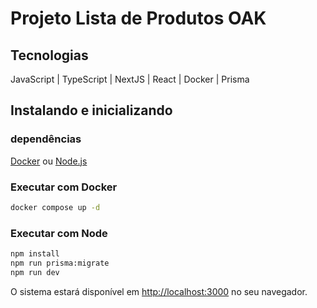 # Projeto Lista de Produtos OAK 

## Tecnologias

JavaScript | TypeScript | NextJS | React | Docker | Prisma

## Instalando e inicializando

### dependências
[Docker](https://docs.docker.com/desktop/setup/install/windows-install/) ou [Node.js](https://nodejs.org/pt)

### Executar com Docker

```bash
docker compose up -d
```

### Executar com Node

```bash
npm install
npm run prisma:migrate
npm run dev
```

O sistema estará disponível em [http://localhost:3000](http://localhost:3000) no seu navegador.
